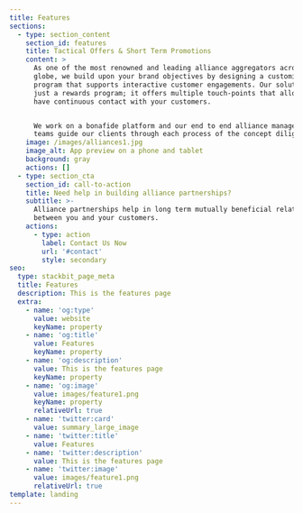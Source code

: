 ```yaml
---
title: Features
sections:
  - type: section_content
    section_id: features
    title: Tactical Offers & Short Term Promotions
    content: >
      As one of the most renowned and leading alliance aggregators across the
      globe, we build upon your brand objectives by designing a customised
      program that supports interactive customer engagements. Our solution isn’t
      just a rewards program; it offers multiple touch-points that allow you to
      have continuous contact with your customers.


      We work on a bonafide platform and our end to end alliance management
      teams guide our clients through each process of the concept diligently.
    image: /images/alliances1.jpg
    image_alt: App preview on a phone and tablet
    background: gray
    actions: []
  - type: section_cta
    section_id: call-to-action
    title: Need help in building alliance partnerships?
    subtitle: >-
      Alliance partnerships help in long term mutually beneficial relationships
      between you and your customers.
    actions:
      - type: action
        label: Contact Us Now
        url: '#contact'
        style: secondary
seo:
  type: stackbit_page_meta
  title: Features
  description: This is the features page
  extra:
    - name: 'og:type'
      value: website
      keyName: property
    - name: 'og:title'
      value: Features
      keyName: property
    - name: 'og:description'
      value: This is the features page
      keyName: property
    - name: 'og:image'
      value: images/feature1.png
      keyName: property
      relativeUrl: true
    - name: 'twitter:card'
      value: summary_large_image
    - name: 'twitter:title'
      value: Features
    - name: 'twitter:description'
      value: This is the features page
    - name: 'twitter:image'
      value: images/feature1.png
      relativeUrl: true
template: landing
---
```

